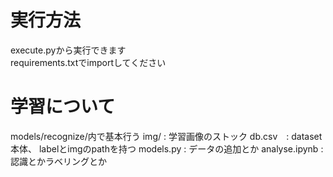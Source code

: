 # 実行方法
execute.pyから実行できます  
requirements.txtでimportしてください


# 学習について
models/recognize/内で基本行う
img/ : 学習画像のストック
db.csv　: dataset本体、 labelとimgのpathを持つ
models.py : データの追加とか
analyse.ipynb : 認識とかラベリングとか
